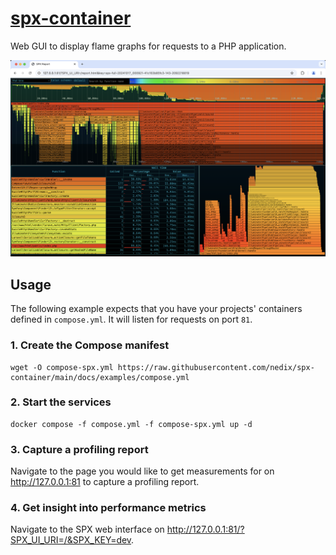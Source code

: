 # [spx-container][project]

Web GUI to display flame graphs for requests to a PHP application.

![spx-hero](https://raw.githubusercontent.com/nedix/spx-container/refs/heads/main/docs/static/hero.png)


## Usage

The following example expects that you have your projects' containers defined in `compose.yml`. It will listen for requests on port `81`.


### 1. Create the Compose manifest

```shell
wget -O compose-spx.yml https://raw.githubusercontent.com/nedix/spx-container/main/docs/examples/compose.yml
```


### 2. Start the services

```shell
docker compose -f compose.yml -f compose-spx.yml up -d
```


### 3. Capture a profiling report

Navigate to the page you would like to get measurements for on http://127.0.0.1:81 to capture a profiling report.


### 4. Get insight into performance metrics

Navigate to the SPX web interface on http://127.0.0.1:81/?SPX_UI_URI=/&SPX_KEY=dev.


[project]: https://hub.docker.com/r/nedix/spx
